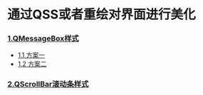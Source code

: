 # 通过QSS或者重绘对界面进行美化

### [1.QMessageBox样式](QMessageBox样式/)
 - [1.1 方案一](QMessageBox样式/方案一)
 - [1.2 方案二](QMessageBox样式/方案二)

### [2.QScrollBar滚动条样式](QScrollBar滚动条样式/)